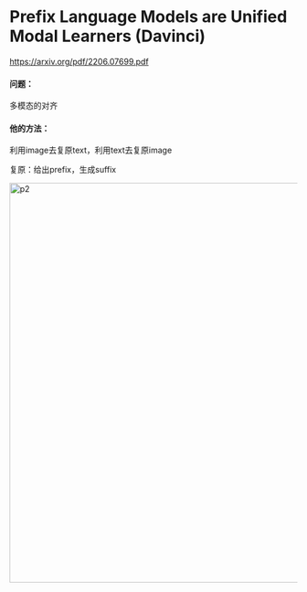 # Prefix Language Models are Unified Modal Learners (Davinci)

https://arxiv.org/pdf/2206.07699.pdf

#### 问题：

多模态的对齐

#### 他的方法：

利用image去复原text，利用text去复原image

复原：给出prefix，生成suffix

<img src="https://p.ipic.vip/addch8.png" alt="p2" width="700"/>
